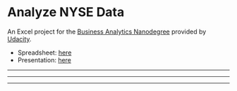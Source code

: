 # Analyze NYSE Data
An Excel project for the [Business Analytics Nanodegree](https://learn.udacity.com/nanodegrees/nd098-oneten-t2/parts/cd0022/lessons/39c0872e-2cb4-4861-87f1-4c282e48d97b/concepts/21d0e4fc-5240-45c8-86a0-428bafbc8ca7?lesson_tab=lesson) provided by [Udacity](https://udacity.com/).


- Spreadsheet: [here](https://docs.google.com/spreadsheets/d/13U8Fheouv3A9gNMYgwxa-Ps0pG_PaYr2wkMUPfXvu7U/edit?usp=sharing)
- Presentation: [here](https://docs.google.com/presentation/d/1VguMWdW2Leu5U2a81W_74e76tL5pC_9ZLZsbQgTvY1o/edit?usp=sharing)

---
---
---
